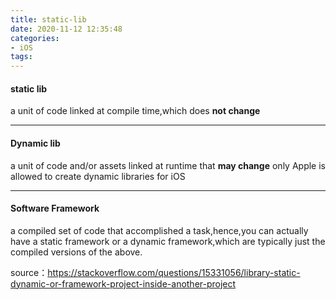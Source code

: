 ```yaml
---
title: static-lib
date: 2020-11-12 12:35:48
categories: 
- iOS
tags:
---
```


#### static lib
a unit of code linked at compile time,which does **not change**

---
#### Dynamic lib
a unit of code and/or assets linked at runtime that **may change**
only Apple is allowed to create dynamic libraries for iOS

---
#### Software Framework
a compiled set of code that accomplished a task,hence,you can actually have a static framework or a dynamic framework,which are typically just the compiled versions of the above.

source：https://stackoverflow.com/questions/15331056/library-static-dynamic-or-framework-project-inside-another-project
